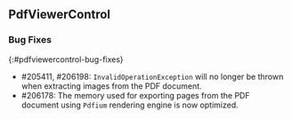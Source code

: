 ## PdfViewerControl

### Bug Fixes
{:#pdfviewercontrol-bug-fixes} 

* \#205411, \#206198: `InvalidOperationException` will no longer be thrown when extracting images from the PDF document.
* \#206178: The memory used for exporting pages from the PDF document using `Pdfium` rendering engine is now optimized.